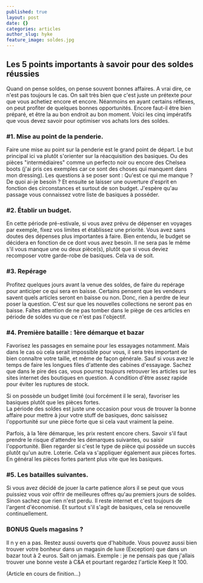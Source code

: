 ```yaml
---
published: true
layout: post
date: {}
categories: articles
author_slug: hyke
feature_image: soldes.jpg
---
```

## Les 5 points importants à savoir pour des soldes réussies

Quand on pense soldes, on pense souvent bonnes affaires. A vrai dire, ce n'est pas toujours le cas. On sait très bien que c'est juste un prétexte pour que vous achetiez encore et encore. Néanmoins en ayant certains réflexes, on peut profiter de quelques bonnes opportunités. Encore faut-il être bien préparé, et être la au bon endroit au bon moment.
Voici les cinq impératifs que vous devez savoir pour optimiser vos achats lors des soldes.

### #1. Mise au point de la penderie.

Faire une mise au point sur la penderie est le grand point de départ. Le but principal ici va plutôt s'orienter sur la réacquisition des basiques. Ou des pièces "intermédiaires" comme un perfecto noir ou encore des Chelsea boots (j'ai pris ces exemples car ce sont des choses qui manquent dans mon dressing).
Les questions à se poser sont :
Qu'est ce qui me manque ? De quoi ai-je besoin ? Et ensuite se laisser une ouverture d'esprit en fonction des circonstances et surtout de son budget. J'espère qu'au passage vous connaissez votre liste de basiques à posséder.

### #2. Établir un budget.

En cette période pré-estivale, si vous avez prévu de dépenser en voyages par exemple, fixez vos limites et établissez une priorité. Vous avez sans doutes des dépenses plus importantes à faire.
Bien entendu, le budget se décidera en fonction de ce dont vous avez besoin. Il ne sera pas le même s'il vous manque une ou deux pièce(s), plutôt que si vous deviez recomposer votre garde-robe de basiques. Cela va de soit.

### #3. Repérage 

Profitez quelques jours avant la venue des soldes, de faire du repérage pour anticiper ce qui sera en baisse. Certains pensent que les vendeurs savent quels articles seront en baisse ou non. Donc, rien à perdre de leur poser la question.
C'est sur que les nouvelles collections ne seront pas en baisse.
Faîtes attention de ne pas tomber dans le piège de ces articles en période de soldes vu que ce n'est pas l'objectif.

### #4. Première bataille : 1ère démarque et bazar

Favorisez les passages en semaine pour les essayages notamment. Mais dans le cas où cela serait impossible pour vous, il sera très important de bien connaître votre taille, et même de façon générale. Sauf si vous avez le temps de faire les longues files d'attente des cabines d'essayage. Sachez que dans le pire des cas, vous pourrez toujours retrouver les articles sur les sites internet des boutiques en question. A condition d'être assez rapide pour éviter les ruptures de stock.  

Si on possède un budget limité (oui forcément il le sera), favoriser les basiques plutôt que les pièces fortes.  
La période des soldes est juste une occasion pour vous de trouver la bonne affaire pour mettre à jour votre stuff de basiques, donc saisissez l'opportunité sur une pièce forte que si cela vaut vraiment la peine.  

Parfois, à la 1ère démarque, les prix restent encore chers. Savoir s'il faut prendre le risque d'attendre les démarques suivantes, ou saisir l'opportunité. Bien regarder si c'est le type de pièce qui possède un succès plutôt qu'un autre. Loterie. Cela va s'appliquer également aux pièces fortes. En général les pièces fortes partent plus vite que les basiques.

### #5. Les batailles suivantes.

Si vous avez décidé de jouer la carte patience alors il se peut que vous puissiez vous voir offrir de meilleures offres qu'au premiers jours de soldes. Sinon sachez que rien n'est perdu. Il reste internet et c'est toujours de l'argent d'économisé. Et surtout s'il s'agit de basiques, cela se renouvelle continuellement.

### BONUS Quels magasins ?

Il n y en a pas. Restez aussi ouverts que d'habitude. Vous pouvez aussi bien trouver votre bonheur dans un magasin de luxe (Exception) que dans un bazar tout à 2 euros. Sait on jamais.
Exemple : je ne pensais pas que j'allais trouver une bonne veste à C&A et pourtant regardez l'article Keep It 100.

(Article en cours de finition...)
